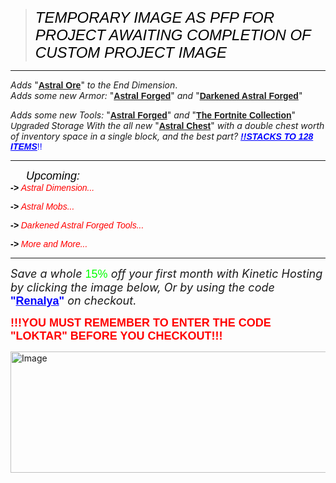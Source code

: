 <blockquote>
<p><span style="font-size: 24px; font-family: impact, sans-serif; color: #000000;"><em>TEMPORARY IMAGE AS PFP FOR PROJECT AWAITING COMPLETION OF CUSTOM PROJECT IMAGE</em></span></p>
</blockquote>
<hr />
<p><span style="font-size: 14px;"><em>Adds</em> "<span style="font-family: 'arial black', sans-serif;"><strong><span style="text-decoration: underline;">Astral Ore</span></strong></span>" <em>to the End Dimension</em>.</span><br /><span style="font-size: 14px;"><em>Adds some new Armor:</em> "<span style="font-family: 'arial black', sans-serif;"><strong><span style="text-decoration: underline;">Astral Forged</span></strong></span>"&nbsp;<em>and</em>&nbsp;"<span style="font-family: 'arial black', sans-serif;"><strong><span style="text-decoration: underline;">Darkened Astral Forged</span></strong></span>"</span></p>
<p><span style="font-size: 14px;"><em>Adds some new Tools:</em>&nbsp;"<span style="font-family: 'arial black', sans-serif;"><strong><span style="text-decoration: underline;">Astral Forged</span></strong></span>"&nbsp;<em>and</em>&nbsp;"<span style="font-family: 'arial black', sans-serif;"><strong><span style="text-decoration: underline;">The Fortnite Collection</span></strong></span>"</span><br /><span style="font-size: 14px;"><em><span style="font-family: 'arial black', sans-serif;">Upgraded</span> Storage With the all new</em> "<span style="font-family: 'arial black', sans-serif;"><strong><span style="text-decoration: underline;">Astral Chest</span></strong></span>" <em>with a double chest worth of inventory space in a single block, and the best part?</em> <span style="font-family: 'arial black', sans-serif; color: #0000ff;"><span style="text-decoration: underline;"><em><strong>!!STACKS TO 128 ITEMS</strong></em></span>!!</span></span></p>
<hr />
<p><span style="font-size: 18px; font-family: impact, sans-serif;"><span style="color: #000000;"><em>&nbsp; &nbsp; &nbsp;Upcoming:&nbsp;</em></span></span><br /><span style="font-size: 14px;"><em><span style="font-family: impact, sans-serif;"><span style="color: #ff0000;"><strong><span style="color: #000000;">-&gt;</span></strong>&nbsp;Astral</span><span style="color: #ff0000;"> Dimension...</span></span></em></span></p>
<p><span style="font-size: 14px;"><em><span style="font-family: impact, sans-serif;"><span style="color: #ff0000;"><strong><span style="color: #000000;">-&gt;</span></strong>&nbsp;Astral</span><span style="color: #ff0000;"> Mobs...</span></span></em></span></p>
<p><span style="font-size: 14px;"><em><span style="font-family: impact, sans-serif;"><span style="color: #000000;"><strong>-&gt;</strong>&nbsp;</span><span style="color: #ff0000;">Darkened Astral Forged Tools...</span></span></em></span></p>
<p><span style="font-size: 14px;"><em><span style="font-family: impact, sans-serif;"><span style="color: #ff0000;"><strong><span style="color: #000000;">-&gt;</span></strong>&nbsp;More</span><span style="color: #ff0000;"> and More...</span></span></em></span></p>
<hr />
<p><span style="font-size: 18px;"><em>Save a whole</em> <span style="color: #00ff00; font-family: 'arial black', sans-serif;">15%</span> <em>off your first month with Kinetic Hosting by clicking the image below, Or by using the code</em> <span style="font-family: 'arial black', sans-serif;"><strong><span style="color: #0000ff;">"<span style="text-decoration: underline;">Renalya</span>"</span></strong></span> <em>on checkout.</em></span></p>
<p><span style="font-size: 18px; color: #ff0000; font-family: 'arial black', sans-serif;"><strong>!!!YOU MUST REMEMBER TO ENTER THE CODE "LOKTAR" BEFORE YOU CHECKOUT!!!</strong></span></p>
<p><a title="Get 15% Off Your First Month Using My Link Or Code: LOKTAR When You Checkout" href="https://billing.kinetichosting.net/aff.php?aff=674" target="_blank" rel="noopener noreferrer"><img src="![Renalya](https://github.com/XLeftUnScarredX/Astral-Items/assets/153058383/0500d598-9fea-4a93-acf3-ce60ea8e4b8e)" alt="Image" width="900" height="194" /></a></p>
